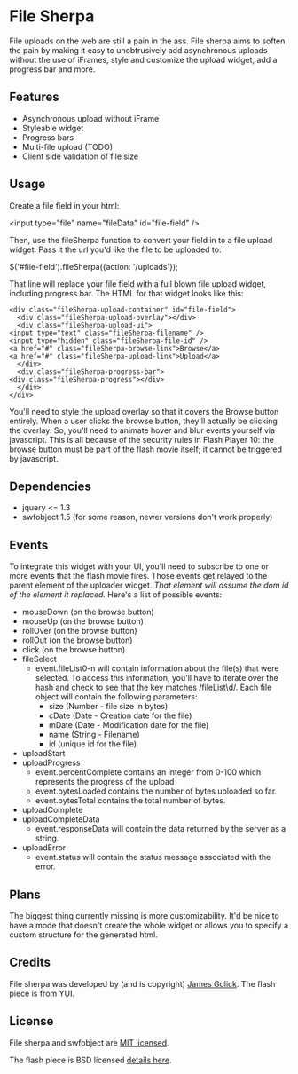# File Sherpa

File uploads on the web are still a pain in the ass. File sherpa aims to soften the pain by making it easy to unobtrusively add asynchronous uploads without the use of iFrames, style and customize the upload widget, add a progress bar and more.

## Features

  * Asynchronous upload without iFrame
  * Styleable widget
  * Progress bars
  * Multi-file upload (TODO)
  * Client side validation of file size 

## Usage

Create a file field in your html:

  &lt;input type="file" name="fileData" id="file-field" /&gt;

Then, use the fileSherpa function to convert your field in to a file upload widget. Pass it the url you'd like the file to be uploaded to:

  $('#file-field').fileSherpa({action: '/uploads'});

That line will replace your file field with a full blown file upload widget, including progress bar. The HTML for that widget looks like this:

    <div class="fileSherpa-upload-container" id="file-field">
      <div class="fileSherpa-upload-overlay"></div>
      <div class="fileSherpa-upload-ui">
	<input type="text" class="fileSherpa-filename" />
	<input type="hidden" class="fileSherpa-file-id" />
	<a href="#" class="fileSherpa-browse-link">Browse</a>
	<a href="#" class="fileSherpa-upload-link">Upload</a>
      </div>
      <div class="fileSherpa-progress-bar">
	<div class="fileSherpa-progress"></div>
      </div>
    </div>

You'll need to style the upload overlay so that it covers the Browse button entirely. When a user clicks the browse button, they'll actually be clicking the overlay. So, you'll need to animate hover and blur events yourself via javascript. This is all because of the security rules in Flash Player 10: the browse button must be part of the flash movie itself; it cannot be triggered by javascript.

## Dependencies

  * jquery &lt;= 1.3
  * swfobject 1.5 (for some reason, newer versions don't work properly)

## Events

To integrate this widget with your UI, you'll need to subscribe to one or more events that the flash movie fires. Those events get relayed to the parent element of the uploader widget. *That element will assume the dom id of the element it replaced.*  Here's a list of possible events:

* mouseDown (on the browse button)
* mouseUp (on the browse button)
* rollOver (on the browse button)
* rollOut (on the browse button)
* click (on the browse button)
* fileSelect
  * event.fileList0-n will contain information about the file(s) that were selected. To access this information, you'll have to iterate over the hash and check to see that the key matches /fileList\d/. Each file object will contain the following parameters:
    * size (Number - file size in bytes)
    * cDate (Date - Creation date for the file)
    * mDate (Date - Modification date for the file)
    * name (String - Filename)
    * id (unique id for the file)
* uploadStart
* uploadProgress
  * event.percentComplete contains an integer from 0-100 which represents the progress of the upload
  * event.bytesLoaded contains the number of bytes uploaded so far.
  * event.bytesTotal contains the total number of bytes.
* uploadComplete
* uploadCompleteData
  * event.responseData will contain the data returned by the server as a string.
* uploadError
  * event.status will contain the status message associated with the error.

## Plans

The biggest thing currently missing is more customizability. It'd be nice to have a mode that doesn't create the whole widget or allows you to specify a custom structure for the generated html.

## Credits

File sherpa was developed by (and is copyright) [James Golick](http://jamesgolick.com). The flash piece is from YUI.

## License

File sherpa and swfobject are [MIT licensed](http://en.wikipedia.org/wiki/MIT_License).

The flash piece is BSD licensed [details here](http://developer.yahoo.com/yui/license.html).



